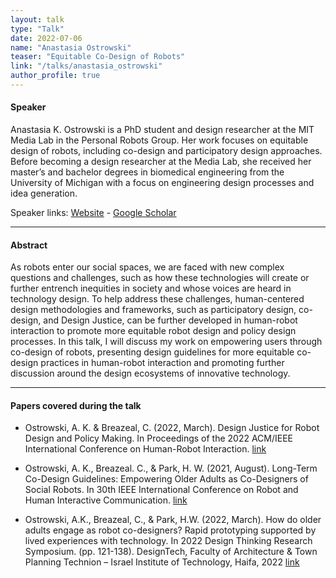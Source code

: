 ```yaml
---
layout: talk
type: "Talk"
date: 2022-07-06
name: "Anastasia Ostrowski"
teaser: "Equitable Co-Design of Robots"
link: "/talks/anastasia_ostrowski" 
author_profile: true
---
```


#### Speaker
Anastasia K. Ostrowski is a PhD student and design researcher at the MIT Media Lab in the Personal Robots Group. Her work focuses on equitable design of robots, including co-design and participatory design approaches. Before becoming a design researcher at the Media Lab, she received her master’s and bachelor degrees in biomedical engineering from the University of Michigan with a focus on engineering design processes and idea generation. 

Speaker links: [Website](http://www.akostrowski.com/) - [Google Scholar](https://scholar.google.com/citations?user=nnNYtkAAAAAJ&hl=en&oi=ao)

---
#### Abstract

As robots enter our social spaces, we are faced with new complex questions and challenges, such as how these technologies will create or further entrench inequities in society and whose voices are heard in technology design. To help address these challenges, human-centered design methodologies and frameworks, such as participatory design, co-design, and Design Justice, can be further developed in human-robot interaction to promote more equitable robot design and policy design processes. In this talk, I will discuss my work on empowering users through co-design of robots, presenting design guidelines for more equitable co-design practices in human-robot interaction and promoting further discussion around the design ecosystems of innovative technology.

---
#### Papers covered during the talk

* Ostrowski, A. K. & Breazeal, C. (2022, March). Design Justice for Robot Design and Policy Making. In Proceedings of the 2022 ACM/IEEE International Conference on Human-Robot Interaction. [link](https://www.media.mit.edu/publications/design-justice-for-robot-design-and-policy-making/)

* Ostrowski, A. K., Breazeal. C., & Park, H. W. (2021, August). Long-Term Co-Design Guidelines: Empowering Older Adults as Co-Designers of Social Robots. In 30th IEEE International Conference on Robot and Human Interactive Communication. [link](https://www.media.mit.edu/publications/long-term-co-design-guidelines-empowering-older-adults-as-co-designers-of-social-robots/)

* Ostrowski, A.K., Breazeal, C., & Park, H.W. (2022, March). How do older adults engage as robot co-designers? Rapid prototyping supported by lived experiences with technology. In 2022 Design Thinking Research Symposium. (pp. 121-138). DesignTech, Faculty of Architecture & Town Planning Technion – Israel Institute of Technology, Haifa, 2022 [link](https://www.media.mit.edu/publications/how-do-older-adults-engage-as-robot-co-designers-rapid-prototyping-supported-by-lived-experiences-with-technology-1/)
